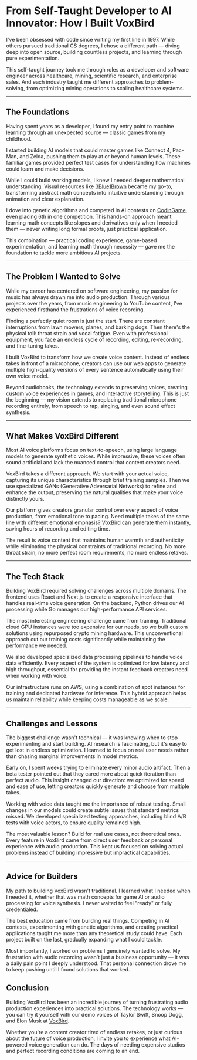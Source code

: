 # **From Self-Taught Developer to AI Innovator: How I Built VoxBird**

I've been obsessed with code since writing my first line in 1997. While others pursued traditional CS degrees, I chose a different path — diving deep into open source, building countless projects, and learning through pure experimentation.

This self-taught journey took me through roles as a developer and software engineer across healthcare, mining, scientific research, and enterprise sales. And each industry taught me different approaches to problem-solving, from optimizing mining operations to scaling healthcare systems.


---

## **The Foundations**

Having spent years as a developer, I found my entry point to machine learning through an unexpected source — classic games from my childhood.

I started building AI models that could master games like Connect 4, Pac-Man, and Zelda, pushing them to play at or beyond human levels. These familiar games provided perfect test cases for understanding how machines could learn and make decisions.

While I could build working models, I knew I needed deeper mathematical understanding. Visual resources like [3Blue1Brown](https://www.3blue1brown.com/) became my go-to, transforming abstract math concepts into intuitive understanding through animation and clear explanation.

I dove into genetic algorithms and competed in AI contests on [CodinGame](https://www.codingame.com/multiplayer/bot-programming/fantastic-bits/leaderboard), even placing 6th in one competition. This hands-on approach meant learning math concepts like slopes and derivatives only when I needed them — never writing long formal proofs, just practical application.

This combination — practical coding experience, game-based experimentation, and learning math through necessity — gave me the foundation to tackle more ambitious AI projects.

---

## **The Problem I Wanted to Solve**

While my career has centered on software engineering, my passion for music has always drawn me into audio production. Through various projects over the years, from music engineering to YouTube content, I've experienced firsthand the frustrations of voice recording.

Finding a perfectly quiet room is just the start. There are constant interruptions from lawn mowers, planes, and barking dogs. Then there's the physical toll: throat strain and vocal fatigue. Even with professional equipment, you face an endless cycle of recording, editing, re-recording, and fine-tuning takes.

I built VoxBird to transform how we create voice content. Instead of endless takes in front of a microphone, creators can use our web apps to generate multiple high-quality versions of every sentence automatically using their own voice model.

Beyond audiobooks, the technology extends to preserving voices, creating custom voice experiences in games, and interactive storytelling. This is just the beginning — my vision extends to replacing traditional microphone recording entirely, from speech to rap, singing, and even sound effect synthesis.

---

## **What Makes VoxBird Different**

Most AI voice platforms focus on text-to-speech, using large language models to generate synthetic voices. While impressive, these voices often sound artificial and lack the nuanced control that content creators need.

VoxBird takes a different approach. We start with your actual voice, capturing its unique characteristics through brief training samples. Then we use specialized GANs (Generative Adversarial Networks) to refine and enhance the output, preserving the natural qualities that make your voice distinctly yours.

Our platform gives creators granular control over every aspect of voice production, from emotional tone to pacing. Need multiple takes of the same line with different emotional emphasis? VoxBird can generate them instantly, saving hours of recording and editing time.

The result is voice content that maintains human warmth and authenticity while eliminating the physical constraints of traditional recording. No more throat strain, no more perfect room requirements, no more endless retakes.

---

## **The Tech Stack**

Building VoxBird required solving challenges across multiple domains. The frontend uses React and Next.js to create a responsive interface that handles real-time voice generation. On the backend, Python drives our AI processing while Go manages our high-performance API services.

The most interesting engineering challenge came from training. Traditional cloud GPU instances were too expensive for our needs, so we built custom solutions using repurposed crypto mining hardware. This unconventional approach cut our training costs significantly while maintaining the performance we needed.

We also developed specialized data processing pipelines to handle voice data efficiently. Every aspect of the system is optimized for low latency and high throughput, essential for providing the instant feedback creators need when working with voice.

Our infrastructure runs on AWS, using a combination of spot instances for training and dedicated hardware for inference. This hybrid approach helps us maintain reliability while keeping costs manageable as we scale.

---

## **Challenges and Lessons**

The biggest challenge wasn't technical — it was knowing when to stop experimenting and start building. AI research is fascinating, but it's easy to get lost in endless optimization. I learned to focus on real user needs rather than chasing marginal improvements in model metrics.

Early on, I spent weeks trying to eliminate every minor audio artifact. Then a beta tester pointed out that they cared more about quick iteration than perfect audio. This insight changed our direction: we optimized for speed and ease of use, letting creators quickly generate and choose from multiple takes.

Working with voice data taught me the importance of robust testing. Small changes in our models could create subtle issues that standard metrics missed. We developed specialized testing approaches, including blind A/B tests with voice actors, to ensure quality remained high.

The most valuable lesson? Build for real use cases, not theoretical ones. Every feature in VoxBird came from direct user feedback or personal experience with audio production. This kept us focused on solving actual problems instead of building impressive but impractical capabilities.

---

## **Advice for Builders**

My path to building VoxBird wasn't traditional. I learned what I needed when I needed it, whether that was math concepts for game AI or audio processing for voice synthesis. I never waited to feel "ready" or fully credentialed.

The best education came from building real things. Competing in AI contests, experimenting with genetic algorithms, and creating practical applications taught me more than any theoretical study could have. Each project built on the last, gradually expanding what I could tackle.

Most importantly, I worked on problems I genuinely wanted to solve. My frustration with audio recording wasn't just a business opportunity — it was a daily pain point I deeply understood. That personal connection drove me to keep pushing until I found solutions that worked.

## **Conclusion**

Building VoxBird has been an incredible journey of turning frustrating audio production experiences into practical solutions. The technology works — you can try it yourself with our demo voices of Taylor Swift, Snoop Dogg, and Elon Musk at [VoxBird](https://voxbird.com).

Whether you're a content creator tired of endless retakes, or just curious about the future of voice production, I invite you to experience what AI-powered voice generation can do. The days of needing expensive studios and perfect recording conditions are coming to an end.